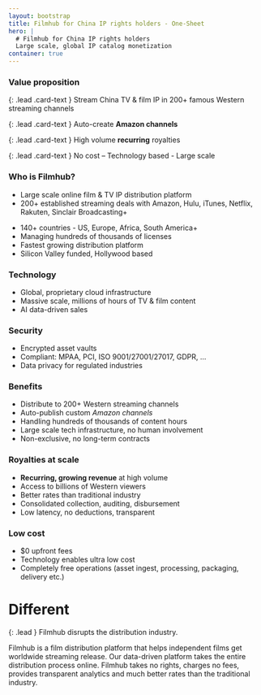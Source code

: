 ```yaml
---
layout: bootstrap
title: Filmhub for China IP rights holders - One-Sheet
hero: |
  # Filmhub for China IP rights holders
  Large scale, global IP catalog monetization
container: true
---
```

<div class="row">
<div class="col-8 offset-2">
<div class="card mb-5">
<div class="card-body">
<h3 class="card-title">Value proposition</h3>

{: .lead .card-text  }
Stream China TV & film IP in 200+ famous Western streaming channels

{: .lead .card-text  }
Auto-create **Amazon channels**

{: .lead .card-text  }
High volume **recurring** royalties

{: .lead .card-text  }
No cost – Technology based - Large scale

</div>
</div>
</div>
</div>

<div class="row">
<div class="col-md-6">

### Who is Filmhub?
  - Large scale online film & TV IP distribution platform
  - 200+ established streaming deals with Amazon, Hulu, iTunes, Netflix, Rakuten, Sinclair Broadcasting+
  + 140+ countries - US, Europe, Africa, South America+
  + Managing hundreds of thousands of licenses
  + Fastest growing distribution platform
  + Silicon Valley funded, Hollywood based

### Technology
  - Global, proprietary cloud infrastructure
  - Massive scale, millions of hours of TV & film content
  - AI data-driven sales

### Security
  + Encrypted asset vaults
  + Compliant: MPAA, PCI, ISO 9001/27001/27017, GDPR, ...
  + Data privacy for regulated industries

</div>
<div class="col-md-6">

### Benefits
  + Distribute to 200+ Western streaming channels
  + Auto-publish custom *Amazon channels*
  + Handling hundreds of thousands of content hours
  + Large scale tech infrastructure, no human involvement
  + Non-exclusive, no long-term contracts

### Royalties at scale
  + **Recurring, growing revenue** at high volume
  + Access to billions of Western viewers
  + Better rates than traditional industry
  + Consolidated collection, auditing, disbursement
  + Low latency, no deductions, transparent

### Low cost
  + $0 upfront fees
  + Technology enables ultra low cost
  + Completely free operations (asset ingest, processing, packaging, delivery etc.)

</div>
</div>

# Different

{: .lead }
Filmhub disrupts the distribution industry.

Filmhub is a film distribution platform that helps independent films get worldwide streaming release. Our data-driven platform takes the entire distribution process online. Filmhub takes no rights, charges no fees, provides transparent analytics and much better rates than the traditional industry.